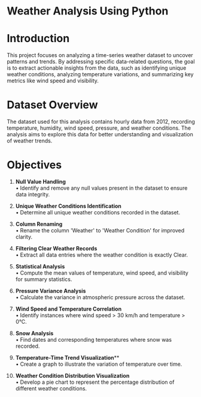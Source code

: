 # Weather Analysis Using Python

# Introduction 
This project focuses on analyzing a time-series weather dataset to uncover patterns and trends. By addressing specific data-related questions, the goal is to extract actionable insights from the data, such as identifying unique weather conditions, analyzing temperature variations, and summarizing key metrics like wind speed and visibility.

# Dataset Overview
The dataset used for this analysis contains hourly data from 2012, recording temperature, humidity, wind speed, pressure, and weather conditions. The analysis aims to explore this data for better understanding and visualization of weather trends.

# Objectives
1. **Null Value Handling**<br/>
• Identify and remove any null values present in the dataset to ensure data integrity.<br/>

2. **Unique Weather Conditions Identification**<br/>
• Determine all unique weather conditions recorded in the dataset.<br/>

3. **Column Renaming**<br/>
• Rename the column 'Weather' to 'Weather Condition' for improved clarity.<br/>

4. **Filtering Clear Weather Records**<br/>
• Extract all data entries where the weather condition is exactly Clear.<br/>

5. **Statistical Analysis**<br/>
• Compute the mean values of temperature, wind speed, and visibility for summary statistics.<br/>

6. **Pressure Variance Analysis**<br/>
• Calculate the variance in atmospheric pressure across the dataset.<br/>

7. **Wind Speed and Temperature Correlation**<br/>
• Identify instances where wind speed > 30 km/h and temperature > 0°C.<br/>

8. **Snow Analysis**<br/>
• Find dates and corresponding temperatures where snow was recorded.<br/>

9. **Temperature-Time Trend Visualization****<br/>
• Create a graph to illustrate the variation of temperature over time.<br/>

10. **Weather Condition Distribution Visualization**<br/>
• Develop a pie chart to represent the percentage distribution of different weather conditions.<br/>
